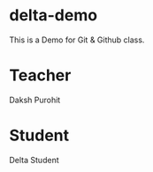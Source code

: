 # delta-demo

This is a Demo for Git &amp; Github class.

# Teacher

Daksh Purohit

# Student

Delta Student
